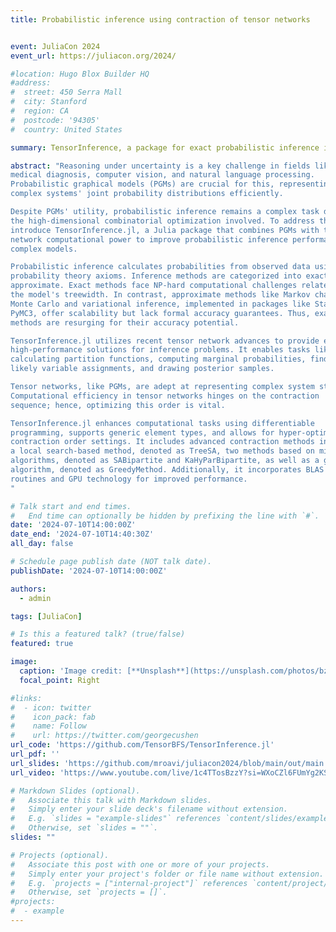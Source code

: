 ```yaml
---
title: Probabilistic inference using contraction of tensor networks


event: JuliaCon 2024
event_url: https://juliacon.org/2024/

#location: Hugo Blox Builder HQ
#address:
#  street: 450 Serra Mall
#  city: Stanford
#  region: CA
#  postcode: '94305'
#  country: United States

summary: TensorInference, a package for exact probabilistic inference in discrete graphical models, capitalizes on recent tensor network advancements. Its tensor-based engine features optimized contraction ordering methods, an aspect vital to computational performance. Additionally, it incorporates optimized BLAS routines and GPU technology for enhanced efficiency. In a comparative evaluation with similar libraries, TensorInference demonstrates superior scalability for models of increasing complexity.

abstract: "Reasoning under uncertainty is a key challenge in fields like AI,
medical diagnosis, computer vision, and natural language processing.
Probabilistic graphical models (PGMs) are crucial for this, representing
complex systems' joint probability distributions efficiently.

Despite PGMs' utility, probabilistic inference remains a complex task due to
the high-dimensional combinatorial optimization involved. To address this, we
introduce TensorInference.jl, a Julia package that combines PGMs with tensor
network computational power to improve probabilistic inference performance for
complex models.

Probabilistic inference calculates probabilities from observed data using
probability theory axioms. Inference methods are categorized into exact and
approximate. Exact methods face NP-hard computational challenges related to
the model's treewidth. In contrast, approximate methods like Markov chain
Monte Carlo and variational inference, implemented in packages like Stan and
PyMC3, offer scalability but lack formal accuracy guarantees. Thus, exact
methods are resurging for their accuracy potential.

TensorInference.jl utilizes recent tensor network advances to provide exact
high-performance solutions for inference problems. It enables tasks like
calculating partition functions, computing marginal probabilities, finding
likely variable assignments, and drawing posterior samples.

Tensor networks, like PGMs, are adept at representing complex system states.
Computational efficiency in tensor networks hinges on the contraction
sequence; hence, optimizing this order is vital.

TensorInference.jl enhances computational tasks using differentiable
programming, supports generic element types, and allows for hyper-optimized
contraction order settings. It includes advanced contraction methods including
a local search-based method, denoted as TreeSA, two methods based on min-cut
algorithms, denoted as SABipartite and KaHyParBipartite, as well as a greedy
algorithm, denoted as GreedyMethod. Additionally, it incorporates BLAS
routines and GPU technology for improved performance.
"

# Talk start and end times.
#   End time can optionally be hidden by prefixing the line with `#`.
date: '2024-07-10T14:00:00Z'
date_end: '2024-07-10T14:40:30Z'
all_day: false

# Schedule page publish date (NOT talk date).
publishDate: '2024-07-10T14:00:00Z'

authors:
  - admin

tags: [JuliaCon]

# Is this a featured talk? (true/false)
featured: true

image:
  caption: 'Image credit: [**Unsplash**](https://unsplash.com/photos/bzdhc5b3Bxs)'
  focal_point: Right

#links:
#  - icon: twitter
#    icon_pack: fab
#    name: Follow
#    url: https://twitter.com/georgecushen
url_code: 'https://github.com/TensorBFS/TensorInference.jl'
url_pdf: ''
url_slides: 'https://github.com/mroavi/juliacon2024/blob/main/out/main.pdf'
url_video: 'https://www.youtube.com/live/1c4TTosBzzY?si=WXoCZl6FUmYg2KSN&t=16863'

# Markdown Slides (optional).
#   Associate this talk with Markdown slides.
#   Simply enter your slide deck's filename without extension.
#   E.g. `slides = "example-slides"` references `content/slides/example-slides.md`.
#   Otherwise, set `slides = ""`.
slides: ""

# Projects (optional).
#   Associate this post with one or more of your projects.
#   Simply enter your project's folder or file name without extension.
#   E.g. `projects = ["internal-project"]` references `content/project/deep-learning/index.md`.
#   Otherwise, set `projects = []`.
#projects:
#  - example
---
```


<!-- {{% callout note %}} -->
<!-- Click on the **Slides** button above to view the built-in slides feature. -->
<!-- {{% /callout %}} -->

<!-- Slides can be added in a few ways: -->

<!-- - **Create** slides using Hugo Blox Builder's [_Slides_](https://docs.hugoblox.com/reference/content-types/) feature and link using `slides` parameter in the front matter of the talk file -->
<!-- - **Upload** an existing slide deck to `static/` and link using `url_slides` parameter in the front matter of the talk file -->
<!-- - **Embed** your slides (e.g. Google Slides) or presentation video on this page using [shortcodes](https://docs.hugoblox.com/reference/markdown/). -->

<!-- Further event details, including [page elements](https://docs.hugoblox.com/reference/markdown/) such as image galleries, can be added to the body of this page. -->
